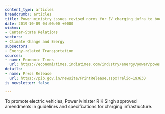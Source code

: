 ```yaml
---
content_type: articles
breadcrumbs: articles
title: Power ministry issues revised norms for EV charging infra to boost e-mobility
date: 2019-10-09 04:00:00 +0000
states:
- Center-State Relations
sectors:
- Climate Change and Energy
subsectors:
- Energy-related Transportation
sources:
- name: Economic Times
  url: https://economictimes.indiatimes.com/industry/energy/power/power-ministry-issues-revised-norms-for-ev-charging-infra-to-boost-e-mobility/articleshow/71444886.cms
details:
- name: Press Release
  url: https://pib.gov.in/newsite/PrintRelease.aspx?relid=193630
is_newsletter: false

---
```

To promote electric vehicles, Power Minister R K Singh approved amendments in guidelines and specifications for charging infrastructure.
